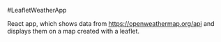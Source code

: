 #LeafletWeatherApp

React app, which shows data from https://openweathermap.org/api and displays them on a map created with a leaflet.
